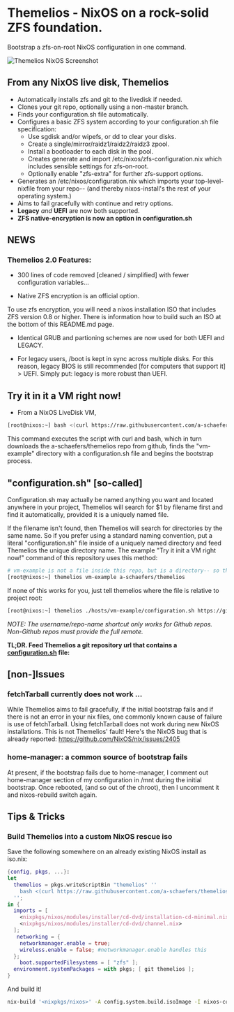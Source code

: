 # Themelios - NixOS on a rock-solid ZFS foundation.
Bootstrap a zfs-on-root NixOS configuration in one command.

![Themelios NixOS Screenshot](https://github.com/a-schaefers/themelios/raw/master/themelios_usage.png)

## From any NixOS live disk, Themelios
- Automatically installs zfs and git to the livedisk if needed.
- Clones your git repo, optionally using a non-master branch.
- Finds your configuration.sh file automatically.
- Configures a basic ZFS system according to your configuration.sh file specification:
  * Use sgdisk and/or wipefs, or dd to clear your disks.
  * Create a single/mirror/raidz1/raidz2/raidz3 zpool.
  * Install a bootloader to each disk in the pool.
  * Creates generate and import /etc/nixos/zfs-configuration.nix which includes sensible settings for zfs-on-root.
  * Optionally enable "zfs-extra" for further zfs-support options.
- Generates an /etc/nixos/configuration.nix which imports your top-level-nixfile from your repo-- (and thereby nixos-install's the rest of your operating system.)
- Aims to fail gracefully with continue and retry options.
- **Legacy** *and* **UEFI** are now both supported.
- **ZFS native-encryption is now an option in configuration.sh**

## NEWS
### Themelios 2.0 Features:
- 300 lines of code removed [cleaned / simplified] with fewer configuration variables...

- Native ZFS encryption is an official option.

To use zfs encryption, you will need a nixos installation ISO that includes ZFS version 0.8 or higher. There is information how to build such an ISO at the bottom of this README.md page.

- Identical GRUB and partioning schemes are now used for both UEFI and LEGACY.

- For legacy users, /boot is kept in sync across multiple disks. For this reason, legacy BIOS is still recommended [for computers that support it] > UEFI. Simply put: legacy is more robust than UEFI.

## Try it in it a VM right now!
- From a NixOS LiveDisk VM,
```bash
[root@nixos:~] bash <(curl https://raw.githubusercontent.com/a-schaefers/themelios/master/themelios) vm-example a-schaefers/themelios
```
This command executes the script with curl and bash, which in turn downloads the a-schaefers/themelios repo from github, finds the "vm-example" directory with a configuration.sh file and begins the bootstrap process.

## "configuration.sh" [so-called]
Configuration.sh may actually be named anything you want and located anywhere in your project, Themelios will search for $1 by filename first and find it automatically, provided it is a uniquely named file.

If the filename isn't found, then Themelios will search for directories by the same name. So if you prefer using a standard naming convention, put a literal "configuration.sh" file inside of a uniquely named directory and feed Themelios the unique directory name.
The example "Try it init a VM right now!" command of this repository uses this method:
```bash
# vm-example is not a file inside this repo, but is a directory-- so this finds the dir hosts/vm-example/ and loads thel literal "configuration.sh" file.
[root@nixos:~] themelios vm-example a-schaefers/themelios
```

If none of this works for you, just tell themelios where the file is relative to project root:
```bash
[root@nixos:~] themelios ./hosts/vm-example/configuration.sh https://github.com/a-schaefers/themelios.git master
```

_NOTE: The username/repo-name shortcut only works for Github repos. Non-Github repos must provide the full remote._

**TL;DR. Feed Themelios a git repository url that contains a [configuration.sh](https://github.com/a-schaefers/themelios/blob/testing/example_configuration.sh) file:**

## [non-]Issues

### fetchTarball currently does not work ...
While Themelios aims to fail gracefully, if the initial bootstrap fails and if there is not an error in your nix files, one commonly known cause of failure is use of fetchTarball. Using fetchTarball does not work during new NixOS installations. This is not Themelios' fault! Here's the NixOS bug that is already reported: https://github.com/NixOS/nix/issues/2405

### home-manager: a common source of bootstrap fails
At present, if the bootstrap fails due to home-manager, I comment out home-manager section of my configuration in /mnt during the initial bootstrap. Once rebooted, (and so out of the chroot), then I uncomment it and nixos-rebuild switch again.

## Tips & Tricks

### Build Themelios into a custom NixOS rescue iso
Save the following somewhere on an already existing NixOS install as iso.nix:

```nix
{config, pkgs, ...}:
let
  themelios = pkgs.writeScriptBin "themelios" ''
    bash <(curl https://raw.githubusercontent.com/a-schaefers/themelios/master/themelios) $@
  '';
in {
  imports = [
    <nixpkgs/nixos/modules/installer/cd-dvd/installation-cd-minimal.nix>
    <nixpkgs/nixos/modules/installer/cd-dvd/channel.nix>
  ];
   networking = {
    networkmanager.enable = true;
    wireless.enable = false; #networkmanager.enable handles this
  };
    boot.supportedFilesystems = [ "zfs" ];
  environment.systemPackages = with pkgs; [ git themelios ];
}
```
 And build it!
```bash
nix-build '<nixpkgs/nixos>' -A config.system.build.isoImage -I nixos-config=iso.nix
```
